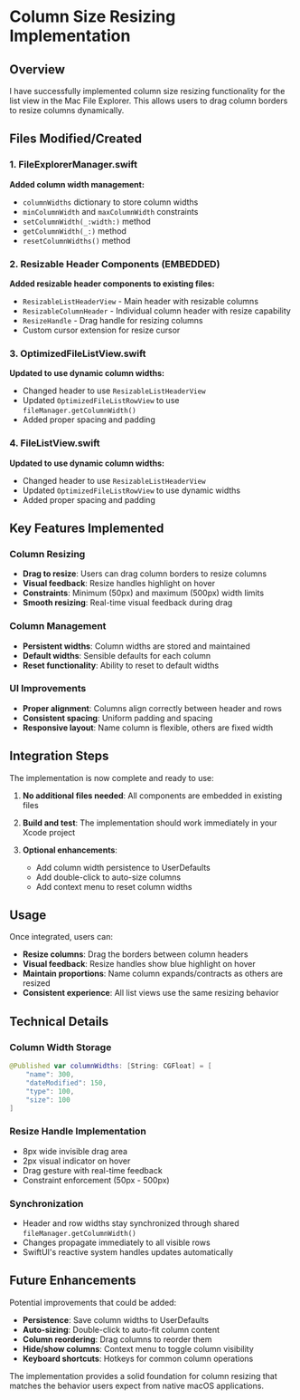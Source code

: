 # Column Size Resizing Implementation

## Overview
I have successfully implemented column size resizing functionality for the list view in the Mac File Explorer. This allows users to drag column borders to resize columns dynamically.

## Files Modified/Created

### 1. FileExplorerManager.swift
**Added column width management:**
- `columnWidths` dictionary to store column widths
- `minColumnWidth` and `maxColumnWidth` constraints
- `setColumnWidth(_:width:)` method
- `getColumnWidth(_:)` method  
- `resetColumnWidths()` method

### 2. Resizable Header Components (EMBEDDED)
**Added resizable header components to existing files:**
- `ResizableListHeaderView` - Main header with resizable columns
- `ResizableColumnHeader` - Individual column header with resize capability
- `ResizeHandle` - Drag handle for resizing columns
- Custom cursor extension for resize cursor

### 3. OptimizedFileListView.swift
**Updated to use dynamic column widths:**
- Changed header to use `ResizableListHeaderView`
- Updated `OptimizedFileListRowView` to use `fileManager.getColumnWidth()`
- Added proper spacing and padding

### 4. FileListView.swift  
**Updated to use dynamic column widths:**
- Changed header to use `ResizableListHeaderView`
- Updated `OptimizedFileListRowView` to use dynamic widths
- Added proper spacing and padding

## Key Features Implemented

### Column Resizing
- **Drag to resize**: Users can drag column borders to resize columns
- **Visual feedback**: Resize handles highlight on hover
- **Constraints**: Minimum (50px) and maximum (500px) width limits
- **Smooth resizing**: Real-time visual feedback during drag

### Column Management
- **Persistent widths**: Column widths are stored and maintained
- **Default widths**: Sensible defaults for each column
- **Reset functionality**: Ability to reset to default widths

### UI Improvements
- **Proper alignment**: Columns align correctly between header and rows
- **Consistent spacing**: Uniform padding and spacing
- **Responsive layout**: Name column is flexible, others are fixed width

## Integration Steps

The implementation is now complete and ready to use:

1. **No additional files needed**: All components are embedded in existing files

2. **Build and test**: The implementation should work immediately in your Xcode project

3. **Optional enhancements**:
   - Add column width persistence to UserDefaults
   - Add double-click to auto-size columns
   - Add context menu to reset column widths

## Usage

Once integrated, users can:
- **Resize columns**: Drag the borders between column headers
- **Visual feedback**: Resize handles show blue highlight on hover
- **Maintain proportions**: Name column expands/contracts as others are resized
- **Consistent experience**: All list views use the same resizing behavior

## Technical Details

### Column Width Storage
```swift
@Published var columnWidths: [String: CGFloat] = [
    "name": 300,
    "dateModified": 150, 
    "type": 100,
    "size": 100
]
```

### Resize Handle Implementation
- 8px wide invisible drag area
- 2px visual indicator on hover
- Drag gesture with real-time feedback
- Constraint enforcement (50px - 500px)

### Synchronization
- Header and row widths stay synchronized through shared `fileManager.getColumnWidth()`
- Changes propagate immediately to all visible rows
- SwiftUI's reactive system handles updates automatically

## Future Enhancements

Potential improvements that could be added:
- **Persistence**: Save column widths to UserDefaults
- **Auto-sizing**: Double-click to auto-fit column content
- **Column reordering**: Drag columns to reorder them
- **Hide/show columns**: Context menu to toggle column visibility
- **Keyboard shortcuts**: Hotkeys for common column operations

The implementation provides a solid foundation for column resizing that matches the behavior users expect from native macOS applications.